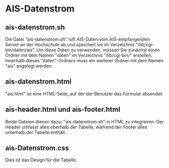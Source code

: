 # AIS-Datenstrom
## ais-datenstrom.sh
Die Datei "ais-datenstrom.sh" ruft AIS-Daten vom AIS-empfangenden Server an der Hochschule ab und speichert sie im Verzeichnis "/lib/cgi-bin/daten/ais". Um diese Daten zu verwenden, müssen Sie zunächst einen Ordner mit dem Namen "daten" im Verzeichnis "/lib/cgi-bin/" erstellen. Innerhalb dieses "daten"-Ordners muss ein weiterer Ordner mit dem Namen "ais" angelegt werden.

## ais-datenstrom.html
"ais.html" ist eine HTML-Seite, auf der der Benutzer das Formular absendet.

## ais-header.html und ais-footer.html
Beide Dateien dienen dazu, "ais-datenstrom.sh" in HTML zu integrieren. Der Header umfasst alles oberhalb der Tabelle, während der Footer alles unterhalb der Tabelle enthält.

## ais-Datenstrom.css
Dies ist das Design für die Tabelle.
